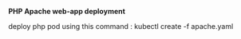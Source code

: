 **PHP Apache web-app deployment**

deploy php pod using this command :
kubectl create -f apache.yaml
